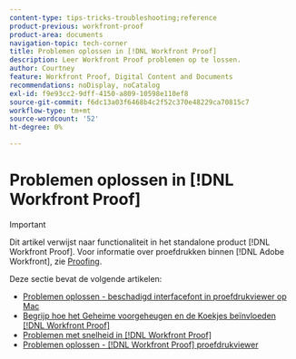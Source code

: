 ```yaml
---
content-type: tips-tricks-troubleshooting;reference
product-previous: workfront-proof
product-area: documents
navigation-topic: tech-corner
title: Problemen oplossen in [!DNL Workfront Proof]
description: Leer Workfront Proof problemen op te lossen.
author: Courtney
feature: Workfront Proof, Digital Content and Documents
recommendations: noDisplay, noCatalog
exl-id: f9e93cc2-9dff-4150-a809-10598e110ef8
source-git-commit: f6dc13a03f6468b4c2f52c370e48229ca70815c7
workflow-type: tm+mt
source-wordcount: '52'
ht-degree: 0%

---
```


# Problemen oplossen in [!DNL Workfront Proof]

>[!IMPORTANT]
>
>Dit artikel verwijst naar functionaliteit in het standalone product [!DNL Workfront Proof]. Voor informatie over proefdrukken binnen [!DNL Adobe Workfront], zie [Proofing](../../../review-and-approve-work/proofing/proofing.md).

Deze sectie bevat de volgende artikelen:

* [Problemen oplossen - beschadigd interfacefont in proefdrukviewer op Mac](../../../workfront-proof/wp-tech-corner/troubleshooting/corrupted-interface-font-pv-mac.md)
* [Begrijp hoe het Geheime voorgeheugen en de Koekjes beïnvloeden [!DNL Workfront Proof]](../../../workfront-proof/wp-tech-corner/troubleshooting/how-cache-cookies-affect-pv.md)
* [Problemen met snelheid in [!DNL Workfront Proof]](../../../workfront-proof/wp-tech-corner/troubleshooting/speed-issue.md)
* [Problemen oplossen - [!DNL Workfront Proof] proefdrukviewer](../../../workfront-proof/wp-tech-corner/troubleshooting/proofing-viewer.md)
